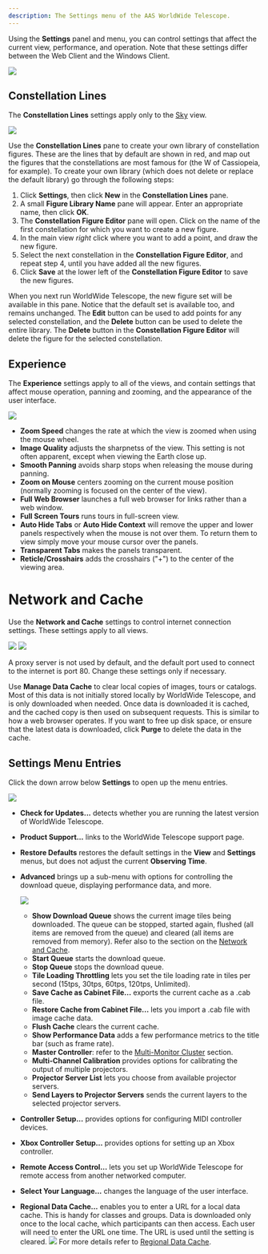 ```yaml
---
description: The Settings menu of the AAS WorldWide Telescope.
---
```


Using the **Settings** panel and menu, you can control settings that affect
the current view, performance, and operation. Note that these settings differ
between the Web Client and the Windows Client.

![](uiimages/ui_win_Settings-Panel.png)


## Constellation Lines

The **Constellation Lines** settings apply only to the [Sky](explore.md#sky)
view.

![](uiimages/ui_win_Constellation-Lines.png)

Use the **Constellation Lines** pane to create your own library of
constellation figures. These are the lines that by default are shown in red,
and map out the figures that the constellations are most famous for (the W of
Cassiopeia, for example). To create your own library (which does not delete or
replace the default library) go through the following steps:

1. Click **Settings**, then click **New** in the **Constellation Lines** pane.
2. A small **Figure Library Name** pane will appear. Enter an appropriate
   name, then click **OK**.
3. The **Constellation Figure Editor** pane will open. Click on the name of
   the first constellation for which you want to create a new figure.
4. In the main view _right_ click where you want to add a point, and draw the
   new figure.
5. Select the next constellation in the **Constellation Figure Editor**, and
   repeat step 4, until you have added all the new figures.
6. Click **Save** at the lower left of the **Constellation Figure Editor** to
   save the new figures.

When you next run WorldWide Telescope, the new figure set will be available in
this pane. Notice that the default set is available too, and remains
unchanged. The **Edit** button can be used to add points for any selected
constellation, and the **Delete** button can be used to delete the entire
library. The **Delete** button in the **Constellation Figure Editor** will
delete the figure for the selected constellation.


## Experience

The **Experience** settings apply to all of the views, and contain settings
that affect mouse operation, panning and zooming, and the appearance of the
user interface.

![](uiimages/ui_win_Settings-Experience.png)

* **Zoom Speed** changes the rate at which the view is zoomed when using the
  mouse wheel.
* **Image Quality** adjusts the sharpnetss of the view. This setting is not
  often apparent, except when viewing the Earth close up.
* **Smooth Panning** avoids sharp stops when releasing the mouse during
  panning.
* **Zoom on Mouse** centers zooming on the current mouse position (normally
  zooming is focused on the center of the view).
* **Full Web Browser** launches a full web browser for links rather than a web
  window.
* **Full Screen Tours** runs tours in full-screen view.
* **Auto Hide Tabs** or **Auto Hide Context** will remove the upper and lower
  panels respectively when the mouse is not over them. To return them to view
  simply move your mouse cursor over the panels.
* **Transparent Tabs** makes the panels transparent.
* **Reticle/Crosshairs** adds the crosshairs ("+") to the center of the
  viewing area.


# Network and Cache

Use the **Network and Cache** settings to control internet connection
settings. These settings apply to all views.

![](uiimages/ui_Network-Cache.png)
![](uiimages/ui_Manage-Data-Cache.png)

A proxy server is not used by default, and the default port used to connect to
the internet is port 80. Change these settings only if necessary.

Use **Manage Data Cache** to clear local copies of images, tours or catalogs.
Most of this data is not initially stored locally by WorldWide Telescope, and
is only downloaded when needed. Once data is downloaded it is cached, and the
cached copy is then used on subsequent requests. This is similar to how a web
browser operates. If you want to free up disk space, or ensure that the latest
data is downloaded, click **Purge** to delete the data in the cache.


## Settings Menu Entries

Click the down arrow below **Settings** to open up the menu entries.

![](uiimages/ui_win_Settings-Menu-Items.png)

* **Check for Updates...** detects whether you are running the latest version
  of WorldWide Telescope.
* **Product Support...** links to the WorldWide Telescope support page.
* **Restore Defaults** restores the default settings in the **View** and
  **Settings** menus, but does not adjust the current **Observing Time**.
* **Advanced** brings up a sub-menu with options for controlling the download
  queue, displaying performance data, and more.

   ![](uiimages/ui_win_Advanced-Settings-Menu.png)

  * **Show Download Queue** shows the current image tiles being downloaded.
    The queue can be stopped, started again, flushed (all items are removed
    from the queue) and cleared (all items are removed from memory). Refer
    also to the section on the
    [Network and Cache](configuration.md#network-and-cache).
  * **Start Queue** starts the download queue.
  * **Stop Queue** stops the download queue.
  * **Tile Loading Throttling** lets you set the tile loading rate in tiles
    per second (15tps, 30tps, 60tps, 120tps, Unlimited).
  * **Save Cache as Cabinet File...** exports the current cache as a .cab
    file.
  * **Restore Cache from Cabinet File...** lets you import a .cab file with
    image cache data.
  * **Flush Cache** clears the current cache.
  * **Show Performance Data** adds a few performance metrics to the title bar
    (such as frame rate).
  * **Master Controller**: refer to the
    [Multi-Monitor Cluster](configuration.md#multi-monitor-cluster) section.
  * **Multi-Channel Calibration** provides options for calibrating the output
    of multiple projectors.
  * **Projector Server List** lets you choose from available projector
    servers.
  * **Send Layers to Projector Servers** sends the current layers to the
    selected projector servers.
* **Controller Setup...** provides options for configuring MIDI controller
  devices.
* **Xbox Controller Setup...** provides options for setting up an Xbox
  controller.
* **Remote Access Control...** lets you set up WorldWide Telescope for remote
  access from another networked computer.
* **Select Your Language...** changes the language of the user interface.
* **Regional Data Cache...** enables you to enter a URL for a local data
  cache. This is handy for classes and groups. Data is downloaded only once to
  the local cache, which participants can then access. Each user will need to
  enter the URL one time. The URL is used until the setting is cleared.
  ![](uiimages/shareddatacache.jpg) For more details refer to
  [Regional Data Cache](configuration.md#regional-data-cache).

